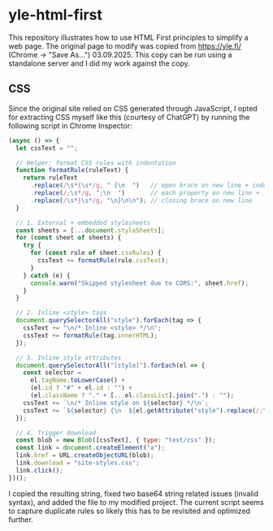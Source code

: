 # yle-html-first

This repository illustrates how to use HTML First principles to simplify a web page. The original page to modify was copied from https://yle.fi/ (Chrome -> "Save As...") 03.09.2025. This copy can be run using a standalone server and I did my work against the copy.

## CSS

Since the original site relied on CSS generated through JavaScript, I opted for extracting CSS myself like this (courtesy of ChatGPT) by running the following script in Chrome Inspector:

```javascript
(async () => {
  let cssText = "";

  // Helper: format CSS rules with indentation
  function formatRule(ruleText) {
    return ruleText
      .replace(/\s*{\s*/g, " {\n  ")   // open brace on new line + indent
      .replace(/;\s*/g, ";\n  ")       // each property on new line + indent
      .replace(/\s*}\s*/g, "\n}\n\n"); // closing brace on new line
  }

  // 1. External + embedded stylesheets
  const sheets = [...document.styleSheets];
  for (const sheet of sheets) {
    try {
      for (const rule of sheet.cssRules) {
        cssText += formatRule(rule.cssText);
      }
    } catch (e) {
      console.warn("Skipped stylesheet due to CORS:", sheet.href);
    }
  }

  // 2. Inline <style> tags
  document.querySelectorAll("style").forEach(tag => {
    cssText += "\n/* Inline <style> */\n";
    cssText += formatRule(tag.innerHTML);
  });

  // 3. Inline style attributes
  document.querySelectorAll("[style]").forEach(el => {
    const selector =
      el.tagName.toLowerCase() +
      (el.id ? "#" + el.id : "") +
      (el.className ? "." + [...el.classList].join(".") : "");
    cssText += `\n/* Inline style on ${selector} */\n`;
    cssText += `${selector} {\n  ${el.getAttribute("style").replace(/;\s*/g, ";\n  ")}\n}\n\n`;
  });

  // 4. Trigger download
  const blob = new Blob([cssText], { type: "text/css" });
  const link = document.createElement("a");
  link.href = URL.createObjectURL(blob);
  link.download = "site-styles.css";
  link.click();
})();
```

I copied the resulting string, fixed two base64 string related issues (invalid syntax), and added the file to my modified project. The current script seems to capture duplicate rules so likely this has to be revisited and optimized further.
